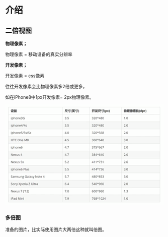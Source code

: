 # 介绍



## 二倍视图

**物理像素；**

物理像素 = 移动设备的真实分辨率

**开发像素；**

开发像素 = css像素

往往开发像素会比物理像素多2倍或更多，

如在iPhone8中1px开发像素= 2px物理像素。

<img src="intro-images/image-20200528172829618.png" alt="image-20200528172829618" style="zoom:150%;" />

### 多倍图

准备的图片，比实际使用图片大两倍这种就叫倍图。

